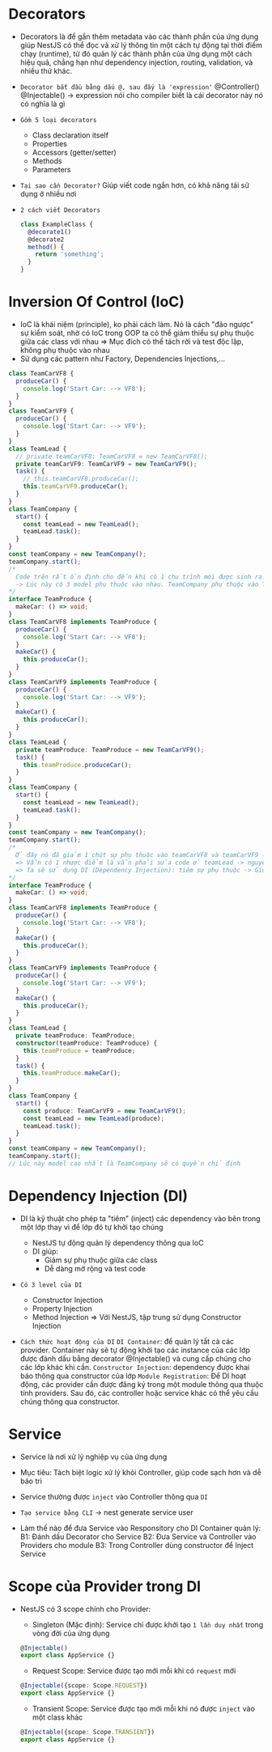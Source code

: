 # Decorators

- Decorators là để gắn thêm metadata vào các thành phần của ứng dụng giúp NestJS có thể đọc và xử lý thông tin một cách tự động tại thời điểm chạy (runtime), từ đó quản lý các thành phần của ứng dụng một cách hiệu quả, chẳng hạn như dependency injection, routing, validation, và nhiều thứ khác.
- `Decorator bắt đầu bằng dấu @, sau đấy là 'expression'`
  @Controller()
  @Injectable()
  -> expression nói cho compiler biết là cái decorator này nó có nghĩa là gì
- `Gồm 5 loại decorators`
  - Class declaration itself
  - Properties
  - Accessors (getter/setter)
  - Methods
  - Parameters
- `Tại sao cần Decorator?`
  Giúp viết code ngắn hơn, có khả năng tái sử dụng ở nhiều nơi
- `2 cách viết Decorators`

  ```ts
  class ExampleClass {
    @decorate1()
    @decorate2
    method() {
      return 'something';
    }
  }
  ```

# Inversion Of Control (IoC)

- IoC là khái niệm (principle), ko phải cách làm. Nó là cách "đảo ngược" sự kiểm soát, nhờ có IoC trong OOP ta có thể giảm thiểu sự phụ thuộc giữa các class với nhau
  => Mục đích có thể tách rời và test độc lập, không phụ thuộc vào nhau
- Sử dụng các pattern như Factory, Dependencies Injections,...

```ts
class TeamCarVF8 {
  produceCar() {
    console.log('Start Car: --> VF8');
  }
}
class TeamCarVF9 {
  produceCar() {
    console.log('Start Car: --> VF9');
  }
}
class TeamLead {
  // private teamCarVF8: TeamCarVF8 = new TeamCarVF8();
  private teamCarVF9: TeamCarVF9 = new TeamCarVF9();
  task() {
    // this.teamCarVF8.produceCar();
    this.teamCarVF9.produceCar();
  }
}
class TeamCompany {
  start() {
    const teamLead = new TeamLead();
    teamLead.task();
  }
}
const teamCompany = new TeamCompany();
teamCompany.start();
/*
  Code trên rất ổn định cho đến khi có 1 chu trình mới được sinh ra. VD sau 1 năm thì model VF9 đc sinh ra -> Nó giao nhiệm vụ cho teamLead -> teamLead phải phụ thuộc vào teamVF9 hay vì teamVF8 -> Bắt đầu phải mở code ra và sửa đổi ngay chính trong code logic của nó -> Vi phạm nguyên tắc SOLID 
  -> Lúc này có 3 model phụ thuộc vào nhau. TeamCompany phụ thuộc vào TeamLead -> TeamLead phụ thuộc vào TeamCar -> Cấp cao lại đi phụ thuộc vào cấp thấp -> Vi phạm sự đảo ngược phụ thuộc -> Các model cấp cao ko lên phụ thuộc gì vào các model cấp thấp
*/
interface TeamProduce {
  makeCar: () => void;
}
class TeamCarVF8 implements TeamProduce {
  produceCar() {
    console.log('Start Car: --> VF8');
  }
  makeCar() {
    this.produceCar();
  }
}
class TeamCarVF9 implements TeamProduce {
  produceCar() {
    console.log('Start Car: --> VF9');
  }
  makeCar() {
    this.produceCar();
  }
}
class TeamLead {
  private teamProduce: TeamProduce = new TeamCarVF9();
  task() {
    this.teamProduce.produceCar();
  }
}
class TeamCompany {
  start() {
    const teamLead = new TeamLead();
    teamLead.task();
  }
}
const teamCompany = new TeamCompany();
teamCompany.start();
/*
  Ở đây nó đã giảm 1 chút sự phụ thuộc vào teamCarVF8 và teamCarVF9 -> Sau khi thêm interface thì trong tương lai muốn thêm model xe mới chỉ cần implements TeamProduce -> teamLead ko còn phụ thuộc vào teamCar nhiều nữa
  => Vẫn có 1 nhược điểm là vẫn phải sửa code ở teamLead -> nguyên tắc IoC chưa áp dụng hết toàn bộ -> IoC chỉ cho ta biết những gì đang xảy ra và thiếu xót ở đây là gì và ko cho ta biết là lên làm gì để hay nhất có thể
  => Ta sẽ sử dụng DI (Dependency Injection): tiêm sự phụ thuộc -> Giúp giải quyết vấn đề IoC
*/
interface TeamProduce {
  makeCar: () => void;
}
class TeamCarVF8 implements TeamProduce {
  produceCar() {
    console.log('Start Car: --> VF8');
  }
  makeCar() {
    this.produceCar();
  }
}
class TeamCarVF9 implements TeamProduce {
  produceCar() {
    console.log('Start Car: --> VF9');
  }
  makeCar() {
    this.produceCar();
  }
}
class TeamLead {
  private teamProduce: TeamProduce;
  constructor(teamProduce: TeamProduce) {
    this.teamProduce = teamProduce;
  }
  task() {
    this.teamProduce.makeCar();
  }
}
class TeamCompany {
  start() {
    const produce: TeamCarVF9 = new TeamCarVF9();
    const teamLead = new TeamLead(produce);
    teamLead.task();
  }
}
const teamCompany = new TeamCompany();
teamCompany.start();
// Lúc này model cao nhất là TeamCompany sẽ có quyền chỉ định
```

# Dependency Injection (DI)

- DI là kỹ thuật cho phép ta "tiêm" (inject) các dependency vào bên trong một lớp thay vì để lớp đó tự khởi tạo chúng

  - NestJS tự động quản lý dependency thông qua IoC
  - DI giúp:
    - Giảm sự phụ thuộc giữa các class
    - Dễ dàng mở rộng và test code

- `Có 3 level của DI`

  - Constructor Injection
  - Property Injection
  - Method Injection
    => Với NestJS, tập trung sử dụng Constructor Injection

- `Cách thức hoạt động của DI`
  `DI Container`: để quản lý tất cả các provider. Container này sẽ tự động khởi tạo các instance của các lớp được đánh dấu bằng decorator @Injectable() và cung cấp chúng cho các lớp khác khi cần.
  `Constructor Injection`: dependency được khai báo thông qua constructor của lớp
  `Module Registration`: Để DI hoạt động, các provider cần được đăng ký trong một module thông qua thuộc tính providers. Sau đó, các controller hoặc service khác có thể yêu cầu chúng thông qua constructor.

# Service

- Service là nơi xử lý nghiệp vụ của ứng dụng
- Mục tiêu: Tách biệt logic xử lý khỏi Controller, giúp code sạch hơn và dễ bảo trì
- Service thường được `inject` vào Controller thông qua `DI`

- `Tạo service bằng CLI` -> nest generate service user

- Làm thế nào để đưa Service vào Responsitory cho DI Container quản lý:
  B1: Đánh dấu Decorator cho Service
  B2: Đưa Service và Controller vào Providers cho module
  B3: Trong Controller dùng constructor để Inject Service

# Scope của Provider trong DI

- NestJS có 3 scope chính cho Provider:

  - Singleton (Mặc định): Service chỉ được khởi tạo `1 lần duy nhất` trong vòng đời của ứng dụng

  ```ts
  @Injectable()
  export class AppService {}
  ```

  - Request Scope: Service được tạo mới mỗi khi có `request` mới

  ```ts
  @Injectable({scope: Scope.REQUEST})
  export class AppService {}
  ```

  - Transient Scope: Service được tạo mới mỗi khi nó được `inject` vào một class khác

  ```ts
  @Injectable({scope: Scope.TRANSIENT})
  export class AppService {}
  ```
